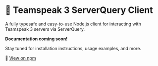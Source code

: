 # 🚀 Teamspeak 3 ServerQuery Client

A fully typesafe and easy-to-use Node.js client for interacting with Teamspeak 3 servers via ServerQuery.

**Documentation coming soon!**

Stay tuned for installation instructions, usage examples, and more.

🔗 [View on npm](https://www.npmjs.com/package/teamspeak3.js)
